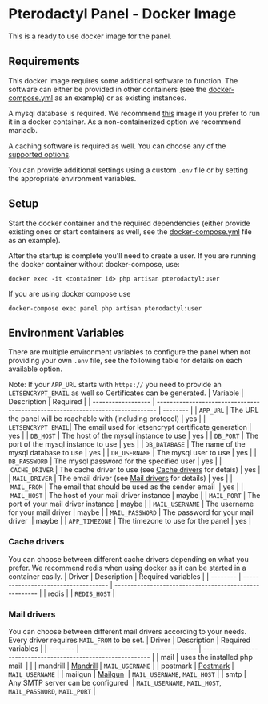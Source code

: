 # Pterodactyl Panel - Docker Image
This is a ready to use docker image for the panel.

## Requirements
This docker image requires some additional software to function. The software can either be provided in other containers (see the [docker-compose.yml](docker-compose.yml) as an example) or as existing instances.

A mysql database is required. We recommend [this](quay.io/parkervcp/mariadb-alpine) image if you prefer to run it in a docker container. As a non-containerized option we recommend mariadb.

A caching software is required as well. You can choose any of the [supported options](#cache-drivers).

You can provide additional settings using a custom `.env` file or by setting the appropriate environment variables.

## Setup

Start the docker container and the required dependencies (either provide existing ones or start containers as well, see the [docker-compose.yml](docker-compose.yml) file as an example).

After the startup is complete you'll need to create a user.
If you are running the docker container without docker-compose, use:
```
docker exec -it <container id> php artisan pterodactyl:user
```
If you are using docker compose use
```
docker-compose exec panel php artisan pterodactyl:user
```

## Environment Variables
There are multiple environment variables to configure the panel when not providing your own `.env` file, see the following table for details on each available option.

Note: If your `APP_URL` starts with `https://` you need to provide an `LETSENCRYPT_EMAIL` as well so Certificates can be generated.
| Variable           | Description                                                                    | Required |
| ------------------ | ------------------------------------------------------------------------------ | -------- |
| `APP_URL`          | The URL the panel will be reachable with (including protocol)                  | yes      |
| `LETSENCRYPT_EMAIL`| The email used for letsencrypt certificate generation                          | yes      |
| `DB_HOST`          | The host of the mysql instance to use                                          | yes      |
| `DB_PORT`          | The port of the mysql instance to use                                          | yes      |
| `DB_DATABASE`      | The name of the mysql database to use                                          | yes      |
| `DB_USERNAME`      | The mysql user to use                                                          | yes      |
| `DB_PASSWORD`      | The mysql password for the specified user                                      | yes      |
| `CACHE_DRIVER`     | The cache driver to use (see [Cache drivers](#cache-drivers) for detais)       | yes      |
| `MAIL_DRIVER`      | The email driver (see [Mail drivers](#mail-drivers) for details)               | yes      |
| `MAIL_FROM`        | The email that should be used as the sender email                              | yes      |
| `MAIL_HOST`        | The host of your mail driver instance                                          | maybe    |
| `MAIL_PORT`        | The port of your mail driver instance                                          | maybe    |
| `MAIL_USERNAME`    | The username for your mail driver                                              | maybe    |
| `MAIL_PASSWORD`    | The password for your mail driver                                              | maybe    |
| `APP_TIMEZONE`     | The timezone to use for the panel                                              | yes      |

### Cache drivers
You can choose between different cache drivers depending on what you prefer.
We recommend redis when using docker as it can be started in a container easily.
| Driver   | Description                          | Required variables                                     |
| -------- | ------------------------------------ | ------------------------------------------------------ |
| redis    |                                      | `REDIS_HOST`                                           |

### Mail drivers
You can choose between different mail drivers according to your needs.
Every driver requires `MAIL_FROM` to be set.
| Driver   | Description                          | Required variables                                            |
| -------- | ------------------------------------ | ------------------------------------------------------------- |
| mail     | uses the installed php mail          |                                                               |
| mandrill | [Mandrill](http://www.mandrill.com/) | `MAIL_USERNAME`                                               |
| postmark | [Postmark](https://postmarkapp.com/) | `MAIL_USERNAME`                                               |
| mailgun  | [Mailgun](https://www.mailgun.com/)  | `MAIL_USERNAME`, `MAIL_HOST`                                  |
| smtp     | Any SMTP server can be configured    | `MAIL_USERNAME`, `MAIL_HOST`, `MAIL_PASSWORD`, `MAIL_PORT`    |
